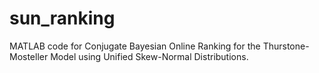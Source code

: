# sun_ranking
MATLAB code for Conjugate Bayesian Online Ranking for the Thurstone-Mosteller Model using Unified Skew-Normal Distributions.
